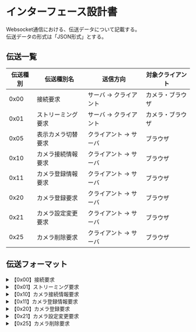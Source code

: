 # インターフェース設計書

Websocket通信における、伝送データについて記載する。  
伝送データの形式は「JSON形式」とする。

<!-- 伝送一覧 -->
## 伝送一覧

|伝送種別|伝送種別名|送信方向|対象クライアント|
|---|---|---|---|
|0x00|接続要求|サーバ → クライアント|カメラ・ブラウザ|
|0x01|ストリーミング要求|サーバ → クライアント|カメラ・ブラウザ|
|0x05|表示カメラ切替要求|クライアント → サーバ|ブラウザ|
|0x10|カメラ接続情報要求|クライアント → サーバ|ブラウザ|
|0x11|カメラ登録情報要求|クライアント → サーバ|ブラウザ|
|0x20|カメラ登録要求|クライアント → サーバ|ブラウザ|
|0x21|カメラ設定変更要求|クライアント → サーバ|ブラウザ|
|0x25|カメラ削除要求|クライアント → サーバ|ブラウザ|


<!-- 伝送フォーマット -->  
## 伝送フォーマット

<details>
<summary>【0x00】接続要求</summary>

* リクエスト

    ```json
    {
        "id": "Websocket接続時に付与されるID",
        "transmissionType": "伝送種別：0x00",
        "message": "接続が開始されました。"
    }
    ```

* レスポンス

    ```json
    {
        "id": "Websocket接続時に付与されるID",
        "clientType": "クライアント種別（0x00：カメラ／0x01:ビューアー）",
        "transmissionType": "伝送種別：0x00",
        "address": "クライアントのIPアドレス",
        "hostname": "クライアントのホスト名",
        "capacity": "最大検知数（クライアント種別がカメラの場合）"
    }
    ```

</details>
<details>
<summary>【0x01】ストリーミング要求</summary>

* リクエスト

    ```json
    {
        "id": "Websocket接続時に付与されるID",
        "transmissionType": "伝送種別：0x01",
    }
    ```

* レスポンス

    ```json
    {
        "id": "Websocket接続時に付与されるID",
        "transmissionType": "伝送種別：0x01",
        "timestamp": "画像データのタイムスタンプ",
        "totalSendNumber": "画像データの合計データ数",
        "data": "画像データ",
        "endPoint": "画像データの終点フラグ"
    }
    ```

</details>
<details>
<summary>【0x10】カメラ接続情報要求</summary>

* リクエスト

    ```json
    {
        "transmissionType": "伝送種別：0x10",
    }
    ```

* レスポンス

    ```json
    {
        "transmissionType": "伝送種別：0x10",
        TBD
    }
    ```

</details>
<details>
<summary>【0x11】カメラ登録情報要求</summary>

* リクエスト

    ```json
    {
        "transmissionType": "伝送種別：0x11",
    }
    ```

* レスポンス

    ```json
    {
        "transmissionType": "伝送種別：0x11",
        "data": [
            {
                "id": "カメラID",
                "hostname": "ホスト名",
                "ipAddress": "IPアドレス",
                "name": "名称",
                "capacity": "キャパシティ",
                "registedDate": "登録日時",
                "isMasking": "マスキングフラグ",
            }
        ] 
        
    }
    ```

</details>
<details>
<summary>【0x20】カメラ登録要求</summary>

* リクエスト

    ```json
    {
        "transmissionType": "伝送種別：0x20",
        TBD
    }
    ```

* レスポンス

    ```json
    {
        "transmissionType": "伝送種別：0x20",
        TBD
    }
    ```

</details>
<details>
<summary>【0x21】カメラ設定変更要求</summary>

* リクエスト

    ```json
    {
        "transmissionType": "伝送種別：0x21",
        TDB
    }
    ```

* レスポンス

    ```json
    {
        "transmissionType": "伝送種別：0x21",
        TBD
    }
    ```

</details>
<details>
<summary>【0x25】カメラ削除要求</summary>

* リクエスト

    ```json
    {
        "transmissionType": "伝送種別：0x25",
        TBD
    }
    ```

* レスポンス

    ```json
    {
        "transmissionType": "伝送種別：0x25",
        TBD
    }
    ```

</details>
